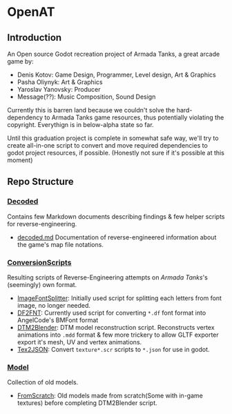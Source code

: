 # OpenAT

## Introduction

An Open source Godot recreation project of Armada Tanks, a great arcade game by:

- Denis Kotov: Game Design, Programmer, Level design, Art & Graphics
- Pasha Oliynyk: Art & Graphics
- Yaroslav Yanovsky: Producer
- Message(??): Music Composition, Sound Design 

Currently this is barren land because we couldn't solve the hard-dependency to Armada Tanks game resources, thus potentially violating the copyright. Everythign is in below-alpha state so far.

Until this graduation project is complete in somewhat safe way, we'll try to create all-in-one script to convert and move required dependencies to godot project resources, if possible. (Honestly not sure if it's possible at this moment)

## Repo Structure

### [Decoded](Decoded)
Contains few Markdown documents describing findings & few helper scripts for reverse-engineering. 

- [decoded.md](Decoded/decoded.md) Documentation of reverse-engineered information about the game's map file notations.

### [ConversionScripts](ConversionScripts)
Resulting scripts of Reverse-Engineering attempts on *Armada Tanks*'s (seemingly) own format.

- [ImageFontSplitter](ConversionScripts/ImageFontSplitter): Initially used script for splitting each letters from font image, no longer needed.
- [DF2FNT](ConversionScripts/DF2FNT): Currently used script for converting `*.df` font format into AngelCode's BMFont format 
- [DTM2Blender](ConversionScripts/DTM2Blender): DTM model reconstruction script. Reconstructs vertex animations into `.mdd` format & few more trickery to allow GLTF exporter export it's mesh, UV and vertex animations. 
- [Tex2JSON](ConversionScripts/Tex2JSON): Convert `texture*.scr` scripts to `*.json` for use in godot. 

### [Model](Model)
Collection of old models.

- [FromScratch](Model/FromScratch): Old models made from scratch(Some with in-game textures) before completing DTM2Blender script.
